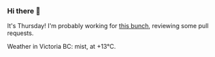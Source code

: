 ### Hi there :wave:

It's Thursday! I'm probably working for [this bunch](https://github.com/kohofinancial), reviewing some pull requests.

Weather in Victoria BC: mist, at +13°C.
